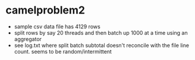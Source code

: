 # camelproblem2

* sample csv data file has 4129 rows
* split rows by say 20 threads and then batch up 1000 at a time using an aggregator
* see log.txt where split batch subtotal doesn't reconcile with the file line count. seems to be random/intermittent